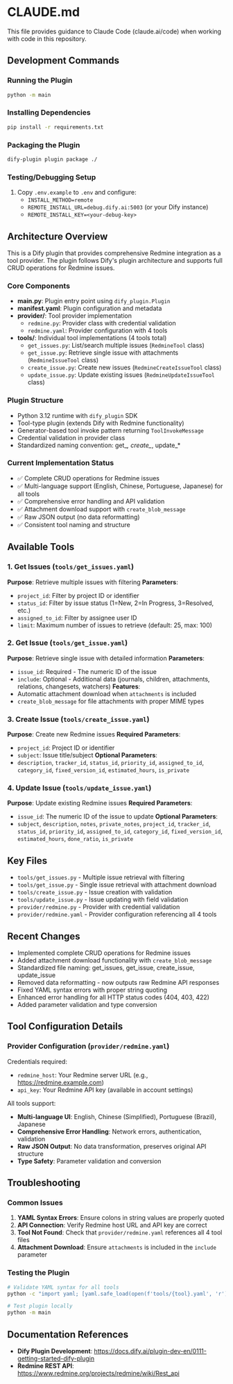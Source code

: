 # CLAUDE.md

This file provides guidance to Claude Code (claude.ai/code) when working with code in this repository.

## Development Commands

### Running the Plugin
```bash
python -m main
```

### Installing Dependencies
```bash
pip install -r requirements.txt
```

### Packaging the Plugin
```bash
dify-plugin plugin package ./
```

### Testing/Debugging Setup
1. Copy `.env.example` to `.env` and configure:
   - `INSTALL_METHOD=remote`
   - `REMOTE_INSTALL_URL=debug.dify.ai:5003` (or your Dify instance)
   - `REMOTE_INSTALL_KEY=<your-debug-key>`

## Architecture Overview

This is a Dify plugin that provides comprehensive Redmine integration as a tool provider. The plugin follows Dify's plugin architecture and supports full CRUD operations for Redmine issues.

### Core Components
- **main.py**: Plugin entry point using `dify_plugin.Plugin`
- **manifest.yaml**: Plugin configuration and metadata
- **provider/**: Tool provider implementation
  - `redmine.py`: Provider class with credential validation
  - `redmine.yaml`: Provider configuration with 4 tools
- **tools/**: Individual tool implementations (4 tools total)
  - `get_issues.py`: List/search multiple issues (`RedmineTool` class)
  - `get_issue.py`: Retrieve single issue with attachments (`RedmineIssueTool` class)
  - `create_issue.py`: Create new issues (`RedmineCreateIssueTool` class)
  - `update_issue.py`: Update existing issues (`RedmineUpdateIssueTool` class)

### Plugin Structure
- Python 3.12 runtime with `dify_plugin` SDK
- Tool-type plugin (extends Dify with Redmine functionality)
- Generator-based tool invoke pattern returning `ToolInvokeMessage`
- Credential validation in provider class
- Standardized naming convention: get_*, create_*, update_*

### Current Implementation Status
- ✅ Complete CRUD operations for Redmine issues
- ✅ Multi-language support (English, Chinese, Portuguese, Japanese) for all tools
- ✅ Comprehensive error handling and API validation
- ✅ Attachment download support with `create_blob_message`
- ✅ Raw JSON output (no data reformatting)
- ✅ Consistent tool naming and structure

## Available Tools

### 1. Get Issues (`tools/get_issues.yaml`)
**Purpose**: Retrieve multiple issues with filtering
**Parameters**:
- `project_id`: Filter by project ID or identifier
- `status_id`: Filter by issue status (1=New, 2=In Progress, 3=Resolved, etc.)
- `assigned_to_id`: Filter by assignee user ID
- `limit`: Maximum number of issues to retrieve (default: 25, max: 100)

### 2. Get Issue (`tools/get_issue.yaml`)
**Purpose**: Retrieve single issue with detailed information
**Parameters**:
- `issue_id`: Required - The numeric ID of the issue
- `include`: Optional - Additional data (journals, children, attachments, relations, changesets, watchers)
**Features**:
- Automatic attachment download when `attachments` is included
- `create_blob_message` for file attachments with proper MIME types

### 3. Create Issue (`tools/create_issue.yaml`)
**Purpose**: Create new Redmine issues
**Required Parameters**:
- `project_id`: Project ID or identifier
- `subject`: Issue title/subject
**Optional Parameters**:
- `description`, `tracker_id`, `status_id`, `priority_id`, `assigned_to_id`, `category_id`, `fixed_version_id`, `estimated_hours`, `is_private`

### 4. Update Issue (`tools/update_issue.yaml`)
**Purpose**: Update existing Redmine issues
**Required Parameters**:
- `issue_id`: The numeric ID of the issue to update
**Optional Parameters**:
- `subject`, `description`, `notes`, `private_notes`, `project_id`, `tracker_id`, `status_id`, `priority_id`, `assigned_to_id`, `category_id`, `fixed_version_id`, `estimated_hours`, `done_ratio`, `is_private`

## Key Files
- `tools/get_issues.py` - Multiple issue retrieval with filtering
- `tools/get_issue.py` - Single issue retrieval with attachment download
- `tools/create_issue.py` - Issue creation with validation
- `tools/update_issue.py` - Issue updating with field validation
- `provider/redmine.py` - Provider with credential validation
- `provider/redmine.yaml` - Provider configuration referencing all 4 tools

## Recent Changes
- Implemented complete CRUD operations for Redmine issues
- Added attachment download functionality with `create_blob_message`
- Standardized file naming: get_issues, get_issue, create_issue, update_issue
- Removed data reformatting - now outputs raw Redmine API responses
- Fixed YAML syntax errors with proper string quoting
- Enhanced error handling for all HTTP status codes (404, 403, 422)
- Added parameter validation and type conversion

## Tool Configuration Details

### Provider Configuration (`provider/redmine.yaml`)
Credentials required:
- `redmine_host`: Your Redmine server URL (e.g., https://redmine.example.com)
- `api_key`: Your Redmine API key (available in account settings)

All tools support:
- **Multi-language UI**: English, Chinese (Simplified), Portuguese (Brazil), Japanese
- **Comprehensive Error Handling**: Network errors, authentication, validation
- **Raw JSON Output**: No data transformation, preserves original API structure
- **Type Safety**: Parameter validation and conversion

## Troubleshooting

### Common Issues
1. **YAML Syntax Errors**: Ensure colons in string values are properly quoted
2. **API Connection**: Verify Redmine host URL and API key are correct
3. **Tool Not Found**: Check that `provider/redmine.yaml` references all 4 tool files
4. **Attachment Download**: Ensure `attachments` is included in the `include` parameter

### Testing the Plugin
```bash
# Validate YAML syntax for all tools
python -c "import yaml; [yaml.safe_load(open(f'tools/{tool}.yaml', 'r')) for tool in ['get_issues', 'get_issue', 'create_issue', 'update_issue']]"

# Test plugin locally
python -m main
```

## Documentation References
- **Dify Plugin Development**: https://docs.dify.ai/plugin-dev-en/0111-getting-started-dify-plugin
- **Redmine REST API**: https://www.redmine.org/projects/redmine/wiki/Rest_api